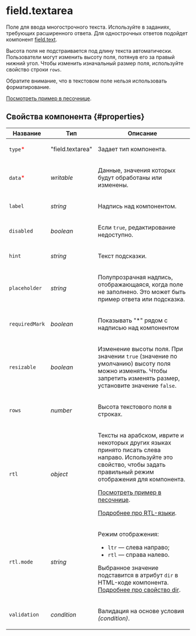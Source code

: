 # field.textarea

Поле для ввода многострочного текста. Используйте в заданиях, требующих расширенного ответа. Для однострочных ответов подойдет компонент [field.text](field.text.md).

Высота поля не подстраивается под длину текста автоматически. Пользователи могут изменить высоту поля, потянув его за правый нижний угол. Чтобы изменить изначальный размер поля, используйте свойство строки `rows`.

Обратите внимание, что в текстовом поле нельзя использовать форматирование.

[Посмотреть пример в песочнице](https://clck.ru/T7Ykn).

## Свойства компонента {#properties}

| Название                                 | Тип              | Описание                                                                                                                                                                                                                                                                                                                                                  |
| ---------------------------------------- | ---------------- | --------------------------------------------------------------------------------------------------------------------------------------------------------------------------------------------------------------------------------------------------------------------------------------------------------------------------------------------------------- |
| `type`<span style="color: red">\*</span> | "field.textarea" | <p>Задает тип компонента.</p>                                                                                                                                                                                                                                                                                                                             |
| `data`<span style="color: red">\*</span> | _writable_       | <p>Данные, значения которых будут обработаны или изменены.</p>                                                                                                                                                                                                                                                                                            |
| `label`                                  | _string_         | <p>Надпись над компонентом.</p>                                                                                                                                                                                                                                                                                                                           |
| `disabled`                               | _boolean_        | <p>Если `true`, редактирование недоступно.</p>                                                                                                                                                                                                                                                                                                            |
| `hint`                                   | _string_         | <p>Текст подсказки.</p>                                                                                                                                                                                                                                                                                                                                   |
| `placeholder`                            | _string_         | <p>Полупрозрачная надпись, отображающаяся, когда поле не заполнено. Это может быть пример ответа или подсказка.</p>                                                                                                                                                                                                                                       |
| `requiredMark`                           | _boolean_        | <p>Показывать "\*" рядом с надписью над компонентом</p>                                                                                                                                                                                                                                                                                                   |
| `resizable`                              | _boolean_        | <p>Изменение высоты поля. При значении `true` (значение по умолчанию) высоту поля можно изменять. Чтобы запретить изменять размер, установите значение `false`. </p>                                                                                                                                                                                      |
| `rows`                                   | _number_         | <p>Высота текстового поля в строках.</p>                                                                                                                                                                                                                                                                                                                  |
| `rtl`                                    | _object_         | <p>Тексты на арабском, иврите и некоторых других языках принято писать слева направо. Используйте это свойство, чтобы задать правильный режим отображения для компонента.</p><p><a href="https://clck.ru/amHBJ">Посмотреть пример в песочнице</a>.</p><p><a href="https://www.w3.org/International/questions/qa-scripts">Подробнее про RTL-языки</a>.</p> |
| `rtl.mode`                               | _string_         | <p>Режим отображения:</p><ul><li>`ltr` — слева направо;</li><li>`rtl` — справа налево.</li></ul><p>Выбранное значение подставится в атрибут `dir` в HTML-коде компонента. <a href="https://www.w3.org/International/questions/qa-html-dir">Подробнее про свойство dir</a>.</p>                                                                            |
| `validation`                             | _condition_      | <p>Валидация на основе условия <em>(condition)</em>.</p>                                                                                                                                                                                                                                                                                                  |
